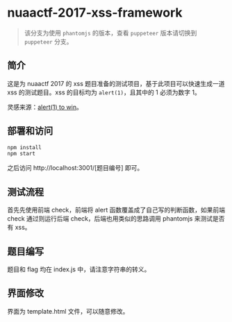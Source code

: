 # nuaactf-2017-xss-framework

> 该分支为使用 `phantomjs` 的版本，查看 `puppeteer` 版本请切换到 `puppeteer` 分支。

## 简介

这是为 nuaactf 2017 的 xss 题目准备的测试项目，基于此项目可以快速生成一道 xss 的测试题目。xss 的目标均为 `alert(1)`，且其中的 1 必须为数字 1。

灵感来源：[alert(1) to win](https://alf.nu/alert1)。

## 部署和访问

```bash
npm install
npm start
```

之后访问 http://localhost:3001/[题目编号] 即可。

## 测试流程

首先先使用前端 check，前端将 alert 函数覆盖成了自己写的判断函数，如果前端 check 通过则运行后端 check，后端也用类似的思路调用 phantomjs 来测试是否有 xss。

## 题目编写

题目和 flag 均在 index.js 中，请注意字符串的转义。

## 界面修改

界面为 template.html 文件，可以随意修改。
